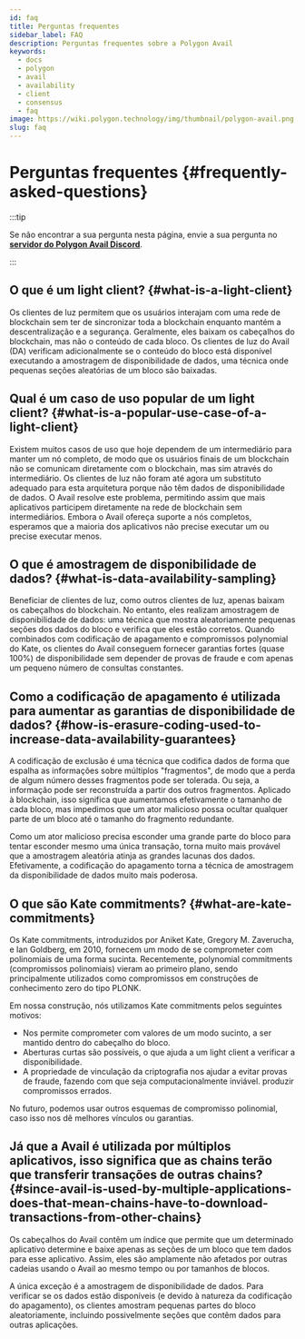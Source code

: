 ```yaml
---
id: faq
title: Perguntas frequentes
sidebar_label: FAQ
description: Perguntas frequentes sobre a Polygon Avail
keywords:
  - docs
  - polygon
  - avail
  - availability
  - client
  - consensus
  - faq
image: https://wiki.polygon.technology/img/thumbnail/polygon-avail.png
slug: faq
---
```


# Perguntas frequentes {#frequently-asked-questions}

:::tip

Se não encontrar a sua pergunta nesta página, envie a sua pergunta no **[<ins>servidor do Polygon Avail Discord</ins>](https://discord.gg/jXbK2DDeNt)**.

:::

## O que é um light client? {#what-is-a-light-client}

Os clientes de luz permitem que os usuários interajam com uma rede de blockchain sem ter de sincronizar toda a blockchain enquanto mantém a descentralização e a segurança. Geralmente, eles baixam os cabeçalhos do blockchain, mas não o conteúdo de cada bloco. Os clientes de luz do Avail (DA) verificam adicionalmente se o conteúdo do bloco está disponível executando a amostragem de disponibilidade de dados, uma técnica onde pequenas seções aleatórias de um bloco são baixadas.

## Qual é um caso de uso popular de um light client? {#what-is-a-popular-use-case-of-a-light-client}

Existem muitos casos de uso que hoje dependem de um intermediário para manter um nó completo, de modo que os usuários finais de um blockchain não se comunicam diretamente com o blockchain, mas sim através do intermediário. Os clientes de luz não foram até agora um substituto adequado para esta arquitetura porque não têm dados de disponibilidade de dados. O Avail resolve este problema, permitindo assim que mais aplicativos participem diretamente na rede de blockchain sem intermediários. Embora o Avail ofereça suporte a nós completos, esperamos que a maioria dos aplicativos não precise executar um ou precise executar menos.

## O que é amostragem de disponibilidade de dados? {#what-is-data-availability-sampling}

Beneficiar de clientes de luz, como outros clientes de luz, apenas baixam os cabeçalhos do blockchain. No entanto, eles realizam amostragem de disponibilidade de dados: uma técnica que mostra aleatoriamente pequenas seções dos dados do bloco e verifica que eles estão corretos. Quando combinados com codificação de apagamento e compromissos polynomial do Kate, os clientes do Avail conseguem fornecer garantias fortes (quase 100%) de disponibilidade sem depender de provas de fraude e com apenas um pequeno número de consultas constantes.

## Como a codificação de apagamento é utilizada para aumentar as garantias de disponibilidade de dados? {#how-is-erasure-coding-used-to-increase-data-availability-guarantees}

A codificação de exclusão é uma técnica que codifica dados de forma que espalha as informações sobre múltiplos "fragmentos", de modo que a perda de algum número desses fragmentos pode ser tolerada. Ou seja, a informação pode ser reconstruída a partir dos outros fragmentos. Aplicado à blockchain, isso significa que aumentamos efetivamente o tamanho de cada bloco, mas impedimos que um ator malicioso possa ocultar qualquer parte de um bloco até o tamanho do fragmento redundante.

Como um ator malicioso precisa esconder uma grande parte do bloco para tentar esconder mesmo uma única transação, torna muito mais provável que a amostragem aleatória atinja as grandes lacunas dos dados. Efetivamente, a codificação do apagamento torna a técnica de amostragem da disponibilidade de dados muito mais poderosa.

## O que são Kate commitments? {#what-are-kate-commitments}

Os Kate commitments, introduzidos por Aniket Kate, Gregory M. Zaverucha, e Ian Goldberg, em 2010, fornecem um
modo de se comprometer com polinomiais de uma forma sucinta. Recentemente, polynomial commitments (compromissos polinomiais) vieram ao primeiro plano,
sendo principalmente utilizados como compromissos em construções de conhecimento zero do tipo PLONK.

Em nossa construção, nós utilizamos Kate commitments pelos seguintes motivos:

- Nos permite comprometer com valores de um modo sucinto, a ser mantido dentro do cabeçalho do bloco.
- Aberturas curtas são possíveis, o que ajuda a um light client a verificar a disponibilidade.
- A propriedade de vinculação da criptografia nos ajudar a evitar provas de fraude, fazendo com que seja computacionalmente inviável.
produzir compromissos errados.

No futuro, podemos usar outros esquemas de compromisso polinomial, caso isso nos dê melhores vínculos ou garantias.

## Já que a Avail é utilizada por múltiplos aplicativos, isso significa que as chains terão que transferir transações de outras chains? {#since-avail-is-used-by-multiple-applications-does-that-mean-chains-have-to-download-transactions-from-other-chains}

Os cabeçalhos do Avail contêm um índice que permite que um determinado aplicativo determine e baixe apenas as seções de um bloco que tem dados para esse aplicativo. Assim, eles são amplamente não afetados por outras cadeias usando o Avail ao mesmo tempo ou por tamanhos de blocos.

A única exceção é a amostragem de disponibilidade de dados. Para verificar se os dados estão disponíveis (e devido à natureza da codificação do apagamento), os clientes amostram pequenas partes do bloco aleatoriamente, incluindo possivelmente seções que contêm dados para outras aplicações.
